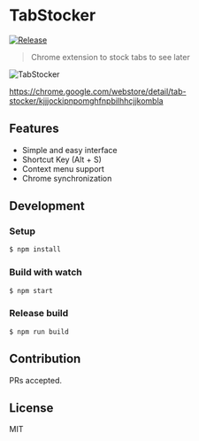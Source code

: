 # TabStocker
[![Release](https://img.shields.io/github/release/IzumiSy/TabStocker.svg)](https://github.com/IzumiSy/TabStocker/releases)
> Chrome extension to stock tabs to see later

![TabStocker](http://ftpexp.suppa.jp/screen_shots/tabstocker_ss.png)

https://chrome.google.com/webstore/detail/tab-stocker/kjjjockipnpomghfnpbilhhcjjkombla

## Features
- Simple and easy interface
- Shortcut Key (Alt + S)
- Context menu support
- Chrome synchronization

## Development
### Setup
```bash
$ npm install
```

### Build with watch
```bash
$ npm start
```

### Release build
```
$ npm run build
```

## Contribution
PRs accepted.

## License
MIT

